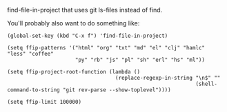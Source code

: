 find-file-in-project that uses git ls-files instead of find.

You'll probably also want to do something like:

```
(global-set-key (kbd "C-x f") 'find-file-in-project)

(setq ffip-patterns '("html" "org" "txt" "md" "el" "clj" "hamlc" "less" "coffee"
                      "py" "rb" "js" "pl" "sh" "erl" "hs" "ml"))

(setq ffip-project-root-function (lambda ()
                                   (replace-regexp-in-string "\n$" ""
                                                             (shell-command-to-string "git rev-parse --show-toplevel"))))

(setq ffip-limit 100000)
```
